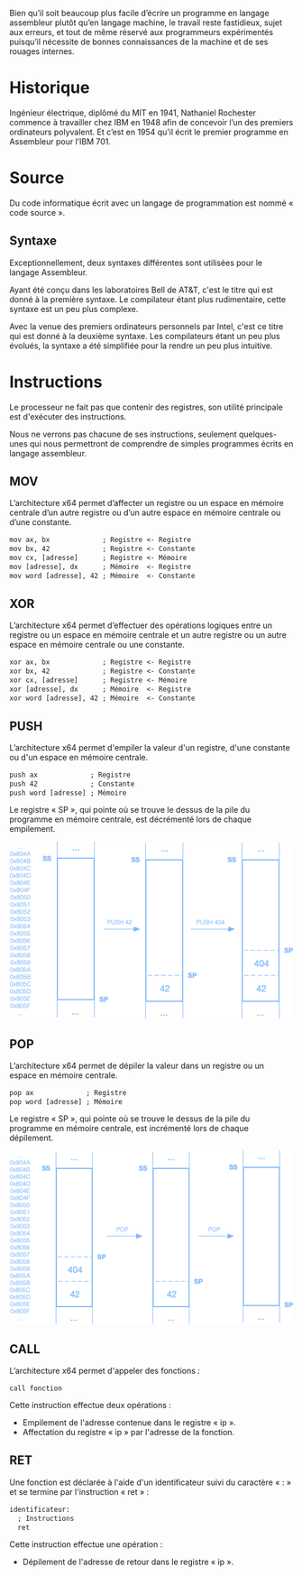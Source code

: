 Bien qu’il soit beaucoup plus facile d’écrire un programme en langage assembleur plutôt qu’en langage machine, le travail reste fastidieux, sujet aux erreurs, et tout de même réservé aux programmeurs expérimentés puisqu’il nécessite de bonnes connaissances de la machine et de ses rouages internes.

# Historique

Ingénieur électrique, diplômé du MIT en 1941, Nathaniel Rochester commence à travailler chez IBM en 1948 afin de concevoir l’un des premiers ordinateurs polyvalent. Et c’est en 1954 qu’il écrit le premier programme en Assembleur pour l’IBM 701.

# Source

Du code informatique écrit avec un langage de programmation est nommé « code source ».

## Syntaxe

Exceptionnellement, deux syntaxes différentes sont utilisées pour le langage Assembleur.

Ayant été conçu dans les laboratoires Bell de AT&T, c'est le titre qui est donné à la première syntaxe. Le compilateur étant plus rudimentaire, cette syntaxe est un peu plus complexe.

Avec la venue des premiers ordinateurs personnels par Intel, c'est ce titre qui est donné à la deuxième syntaxe. Les compilateurs étant un peu plus évolués, la syntaxe a été simplifiée pour la rendre un peu plus intuitive.

# Instructions

Le processeur ne fait pas que contenir des registres, son utilité principale est d'exécuter des instructions.

Nous ne verrons pas chacune de ses instructions, seulement quelques-unes qui nous permettront de comprendre de simples programmes écrits en langage assembleur.

## MOV

L’architecture x64 permet d’affecter un registre ou un espace en mémoire centrale d’un autre registre ou d’un autre espace en mémoire centrale ou d’une constante.

```assembly
mov ax, bx             ; Registre <- Registre
mov bx, 42             ; Registre <- Constante
mov cx, [adresse]      ; Registre <- Mémoire
mov [adresse], dx      ; Mémoire  <- Registre
mov word [adresse], 42 ; Mémoire  <- Constante
```

## XOR

L’architecture x64 permet d’effectuer des opérations logiques entre un registre ou un espace en mémoire centrale et un autre registre ou un autre espace en mémoire centrale ou une constante.

```assembly
xor ax, bx             ; Registre <- Registre
xor bx, 42             ; Registre <- Constante
xor cx, [adresse]      ; Registre <- Mémoire
xor [adresse], dx      ; Mémoire  <- Registre
xor word [adresse], 42 ; Mémoire  <- Constante
```

## PUSH

L’architecture x64 permet d'empiler la valeur d'un registre, d'une constante ou d'un espace en mémoire centrale.

```assembly
push ax             ; Registre
push 42             ; Constante
push word [adresse] ; Mémoire
```

Le registre « SP », qui pointe où se trouve le dessus de la pile du programme en mémoire centrale, est décrémenté lors de chaque empilement.

![Empiler](Images/ASM/Push.png)

## POP

L’architecture x64 permet de dépiler la valeur dans un registre ou un espace en mémoire centrale.

```assembly
pop ax             ; Registre
pop word [adresse] ; Mémoire
```

Le registre « SP », qui pointe où se trouve le dessus de la pile du programme en mémoire centrale, est incrémenté lors de chaque dépilement.

![Dépiler](Images/ASM/Pop.png)

## CALL

L’architecture x64 permet d'appeler des fonctions :

```assembly
call fonction
```

Cette instruction effectue deux opérations :

- Empilement de l'adresse contenue dans le registre « ip ».
- Affectation du registre « ip » par l'adresse de la fonction.

## RET

Une fonction est déclarée à l'aide d'un identificateur suivi du caractère « : » et se termine par l'instruction « ret » :

```assembly
identificateur:
  ; Instructions
  ret
```

Cette instruction effectue une opération :

- Dépilement de l'adresse de retour dans le registre « ip ».